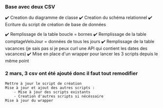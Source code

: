### Base avec deux CSV
✔️ Creation du diagramme de classe
✔️ Creation du schéma relationnel
✔️ Ecriture du script de création de base de données

✔️ Remplissage de la table boucle = bornes 
✔️ Remplissage de la table comptageVeloJour = données de tous les jours 
✔️ Remplissage de la table vacances (je sais pas si je peux curl une API qui contient les dates des vacances) 
✔️ Mise en place d'un wrapper pour lancer les 3 scripts depuis le même point

### 2 mars, 3 csv ont été ajouté donc il faut tout remodifier

	Mettre à jour le script de création
	Mise à jour et ajout des autres scripts :
	 	- Mise à jour des scripts existants
	 	- Creation d'autres scripts si nécéssaire
	Mise à jour du wrapper
